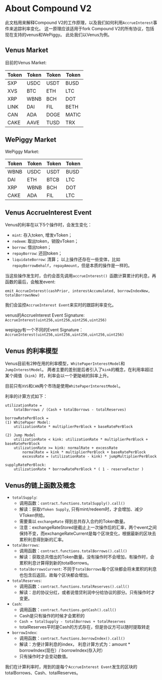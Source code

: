# About Compound V2

此文档用来解释Compound V2的工作原理，以及我们如何利用`AccrueInterest`事件来追踪利率变化。
这一原理应该适用于fork Compound V2的所有协议，包括现在支持的venus和WePiggy。
此处我们以Venus为例。

## Venus Market
目前的Venus Market:

|Token|Token|Token|Token|
|-----|-----|-----|-----|
|SXP|USDC|USDT|BUSD|
|XVS|BTC|ETH|LTC|
|XRP|WBNB|BCH|DOT|
|LINK|DAI|FIL|BETH|
|CAN|ADA|DOGE|MATIC|
|CAKE|AAVE|TUSD|TRX|

## WePiggy Market
WePiggy Market:

|Token|Token|Token|Token|
|-----|-----|-----|-----|
|WBNB|USDC|USDT|BUSD|
|DAI|ETH|BTCB|LTC|
|XRP|WBNB|BCH|DOT|
|CAKE|ADA|FIL|LTC|

## Venus AccrueInterest Event

Venus的利率在以下5个操作时，会发生变化：
* `mint`: 存入token, 增发vToken；
* `redeem`: 取出token，销毁vToken；
* `borrow`: 借出token；
* `repayBorrow`: 还回token；
* `liquidateBorrow`: 清算；
以上操作还存在一些变体，比如`repayBorrowBehalf`，`repayAmount`，但是本质的操作是一样的。

当这些操作发生时，合约会首先调用`accrueInterest() `函数计算累计的利息，再函数的最后，会触发event:

`emit AccrueInterest(cashPrior, interestAccumulated, borrowIndexNew, totalBorrowsNew)` 

我们会监控`AccrueInterest Event`来实时的跟踪利率变化。

venus的AccrueInterest Event Signature:
`AccrueInterest(uint256,uint256,uint256,uint256)`

wepiggy有一个不同的Event Signature：
`AccrueInterest(uint256,uint256,uint256,uint256,uint256)`


## Venus 的利率模型

Venus目前有2种在用的利率模型，`WhitePaperInterestModel`和`JumpInterestModel`。
两者主要的差别是后者引入了`kink`的概念，在利用率超过某个阈值（`kink`）时，利率会以一个更陡峭的斜率上升。

目前只有`XVS`和`CAN`两个市场是使用`WhitePaperInterestModel`。

利率的计算方式如下：

    utilizationRate = 
        totalBorrows / (Cash + totalBorrows - totalReserves)
    
    borrowRatePerBlock = 
    (1) WhitePaper Model:
        utilizationRate * multiplierPerBlock + baseRatePerBlock

    (2) Jump Model
        utilizationRate < kink: utilizationRate * multiplierPerBlock + baseRatePerBlock
        utilizationRate >= kink: normalRate + excessRate
            normalRate = kink * multiplierPerBlock + baseRatePerBlock
            excessRate = (utilizationRate - kink) * jumpMultiplierPerBlock

    supplyRatePerBlock:
        utilizationRate * borrowRatePerBlock * ( 1 - reserveFactor )

## Venus的链上函数及概念
* `totalSupply`:
  * 调用函数：`contract.functions.totalSupply().call()`
  * 解读：获取`VToken Supply`, 只有mint/redeem时，才会增加、减少VToken供给。
  * 需要乘以 `exchangeRate` 得到总共存入合约的Token数量。
  * 注意：exchangeRateStored是截止上一次操作后的汇率，两个event之间保持不变，而exchangeRateCurrent是每个区块变化，根据最新的区块去累积利息得到新的汇率。
* `totalBorrows`:   
  * 调用函数：`contract.functions.totalBorrows().call()`
  * 解读：获取总共借出的Token数量。没有操作时不会增加，有操作时，会累积利息计算得到新的totalBorrows。 
  * `totalBorrowsCurrent`: 不同于`totalBorrows`每个区块都会将未累积的利息也包含后返回，故每个区块都会增加。
* `totalReserves`:  
  * 调用函数：`contract.functions.totalReserves().call()`
  * 解读：总的协议分红，或者说借贷利润中分给协议的部分。只有操作时才变更。
* `Cash`: 
  * 调用函数：`contract.functions.getCash().call()`
  * Cash是只有操作的时候才会累积的 
  * `Cash = totalSupply - totalBorrows + totalReserves`
  * totalReserves平时是Cash的方式存在，但是协议方可以随时提取转走
* `borrowIndex`:
  * 调用函数：`contract.functions.borrowIndex().call()`
  * 解读：方便计算利息的index， 利息计算方式为：amount * borrowIndex(现在）/ borrowIndex(存入时）
  * 只有操作时才会变动数值。

我们在计算利率时，用到的是每个`AccrueInterest Event`发生的区块的totalBorrows、Cash、totalReserves。
